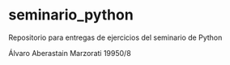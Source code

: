 # seminario_python
Repositorio para entregas de ejercicios del seminario de Python

Álvaro Aberastain Marzorati 19950/8
